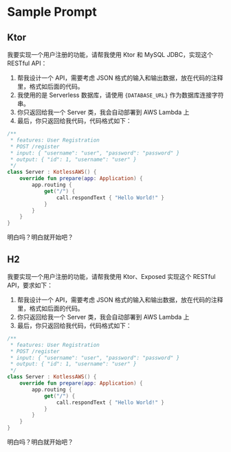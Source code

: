 # Sample Prompt


## Ktor

我要实现一个用户注册的功能，请帮我使用 Ktor 和 MySQL JDBC，实现这个 RESTful API：

1. 帮我设计一个 API，需要考虑 JSON 格式的输入和输出数据，放在代码的注释里，格式如后面的代码。
2. 我使用的是 Serverless 数据库，请使用 `{DATABASE_URL}` 作为数据库连接字符串。
3. 你只返回给我一个 Server 类，我会自动部署到 AWS Lambda 上
4. 最后，你只返回给我代码，代码格式如下：

```kotlin
/** 
 * features: User Registration
 * POST /register
 * input: { "username": "user", "password": "password" }
 * output: { "id": 1, "username": "user" }
 */
class Server : KotlessAWS() {
    override fun prepare(app: Application) {
        app.routing {
            get("/") {
                call.respondText { "Hello World!" }
            }
        }
    }
}
```

明白吗？明白就开始吧？

## H2

我要实现一个用户注册的功能，请帮我使用 Ktor、Exposed 实现这个 RESTful API，要求如下：

1. 帮我设计一个 API，需要考虑 JSON 格式的输入和输出数据，放在代码的注释里，格式如后面的代码。
2. 你只返回给我一个 Server 类，我会自动部署到 AWS Lambda 上
3. 最后，你只返回给我代码，代码格式如下：

```kotlin
/** 
 * features: User Registration
 * POST /register
 * input: { "username": "user", "password": "password" }
 * output: { "id": 1, "username": "user" }
 */
class Server : KotlessAWS() {
    override fun prepare(app: Application) {
        app.routing {
            get("/") {
                call.respondText { "Hello World!" }
            }
        }
    }
}
```

明白吗？明白就开始吧？
